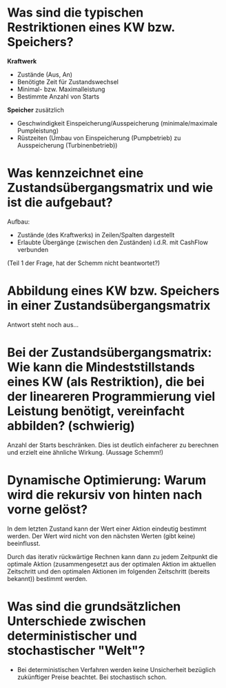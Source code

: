 # Was sind die typischen Restriktionen eines KW bzw. Speichers?
**Kraftwerk**
- Zustände (Aus, An)
- Benötigte Zeit für Zustandswechsel
- Minimal- bzw. Maximalleistung
- Bestimmte Anzahl von Starts

**Speicher** zusätzlich
- Geschwindigkeit Einspeicherung/Ausspeicherung (minimale/maximale Pumpleistung)
- Rüstzeiten (Umbau von Einspeicherung (Pumpbetrieb) zu Ausspeicherung (Turbinenbetrieb))

# Was kennzeichnet eine Zustandsübergangsmatrix und wie ist die aufgebaut?
Aufbau:
- Zustände (des Kraftwerks) in Zeilen/Spalten dargestellt
- Erlaubte Übergänge (zwischen den Zuständen) i.d.R. mit CashFlow verbunden

(Teil 1 der Frage, hat der Schemm nicht beantwortet?)

# Abbildung eines KW bzw. Speichers in einer Zustandsübergangsmatrix
Antwort steht noch aus...

# Bei der Zustandsübergangsmatrix: Wie kann die Mindeststillstands eines KW (als Restriktion), die bei der lineareren Programmierung viel Leistung benötigt, vereinfacht abbilden? (schwierig)
Anzahl der Starts beschränken. Dies ist deutlich einfacherer zu berechnen und erzielt eine ähnliche Wirkung. (Aussage Schemm!)

# Dynamische Optimierung: Warum wird die rekursiv von hinten nach vorne gelöst?
In dem letzten Zustand kann der Wert einer Aktion eindeutig bestimmt werden.
Der Wert wird nicht von den nächsten Werten (gibt keine) beeinflusst.

Durch das iterativ rückwärtige Rechnen kann dann zu jedem Zeitpunkt die optimale Aktion (zusammengesetzt aus der optimalen Aktion im aktuellen Zeitschritt und den optimalen Aktionen im folgenden Zeitschritt (bereits bekannt)) bestimmt werden.

# Was sind die grundsätzlichen Unterschiede zwischen deterministischer und stochastischer "Welt"?
- Bei deterministischen Verfahren werden keine Unsicherheit bezüglich zukünftiger Preise beachtet. Bei stochastisch schon.
